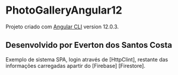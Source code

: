 # PhotoGalleryAngular12

Projeto criado com [Angular CLI](https://github.com/angular/angular-cli) version 12.0.3.

## Desenvolvido por Everton dos Santos Costa

Exemplo de sistema SPA, login através de [HttpClint], restante das informações carregadas apartir do [Firebase] [Firestore].